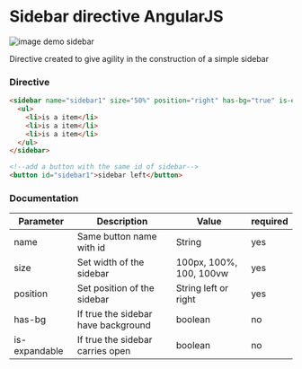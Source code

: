 # Sidebar directive AngularJS

![image demo sidebar](https://raw.githubusercontent.com/interaminense/sidebar-directive-angular/gh-pages/img/example.gif)

Directive created to give agility in the construction of a simple sidebar

### Directive

```html
<sidebar name="sidebar1" size="50%" position="right" has-bg="true" is-expandable="true">
  <ul>
    <li>is a item</li>
    <li>is a item</li>
    <li>is a item</li>
  </ul>
</sidebar>

<!--add a button with the same id of sidebar-->
<button id="sidebar1">sidebar left</button>
```

### Documentation

Parameter | Description | Value | required
------------ | ------------- | ------------- | -------------
name | Same button name with id | String | yes
size | Set width of the sidebar | 100px, 100%, 100, 100vw | yes
position | Set position of the sidebar | String left or right | yes
has-bg | If true the sidebar have background | boolean | no
is-expandable | If true the sidebar carries open | boolean | no
